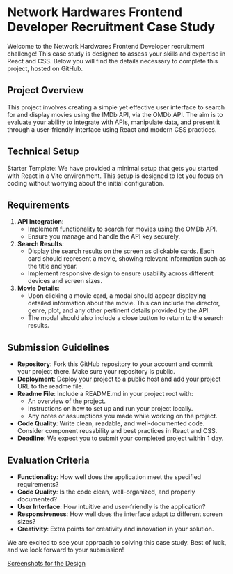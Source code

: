 # Network Hardwares Frontend Developer Recruitment Case Study
Welcome to the Network Hardwares Frontend Developer recruitment challenge! This case study is designed to assess your skills and expertise in React and CSS. Below you will find the details necessary to complete this project, hosted on GitHub.
## Project Overview
This project involves creating a simple yet effective user interface to search for and display movies using the IMDb API, via the OMDb API. The aim is to evaluate your ability to integrate with APIs, manipulate data, and present it through a user-friendly interface using React and modern CSS practices.
## Technical Setup
Starter Template: We have provided a minimal setup that gets you started with React in a Vite environment. This setup is designed to let you focus on coding without worrying about the initial configuration.
## Requirements
1. **API Integration**:
    * Implement functionality to search for movies using the OMDb API.
    * Ensure you manage and handle the API key securely.
2. **Search Results**:
    * Display the search results on the screen as clickable cards. Each card should represent a movie, showing relevant information such as the title and year.
    * Implement responsive design to ensure usability across different devices and screen sizes.
3. **Movie Details**:
    * Upon clicking a movie card, a modal should appear displaying detailed information about the movie. This can include the director, genre, plot, and any other pertinent details provided by the API.
    * The modal should also include a close button to return to the search results.
## Submission Guidelines
* **Repository**: Fork this GitHub repository to your account and commit your project there. Make sure your repository is public.
* **Deployment**: Deploy your project to a public host and add your project URL to the readme file.
* **Readme File**: Include a README.md in your project root with:
    * An overview of the project.
    * Instructions on how to set up and run your project locally.
    * Any notes or assumptions you made while working on the project.
* **Code Quality**: Write clean, readable, and well-documented code. Consider component reusability and best practices in React and CSS.
* **Deadline**: We expect you to submit your completed project within 1 day.
## Evaluation Criteria
* **Functionality**: How well does the application meet the specified requirements?
* **Code Quality**: Is the code clean, well-organized, and properly documented?
* **User Interface**: How intuitive and user-friendly is the application?
* **Responsiveness**: How well does the interface adapt to different screen sizes?
* **Creativity**:  Extra points for creativity and innovation in your solution.

We are excited to see your approach to solving this case study. Best of luck, and we look forward to your submission!

[Screenshots for the Design](https://github.com/network-hardwares/networkhardwares-fontend-case/tree/main/screenshots/)